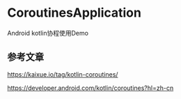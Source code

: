# CoroutinesApplication
 Android kotlin协程使用Demo


## 参考文章

https://kaixue.io/tag/kotlin-coroutines/

https://developer.android.com/kotlin/coroutines?hl=zh-cn